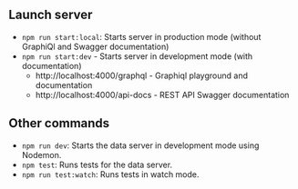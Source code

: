 ## Launch server
- `npm run start:local`: Starts server in production mode (without GraphiQl and Swagger documentation)
- `npm run start:dev` - Starts server in development mode (with documentation)
  - http://localhost:4000/graphql - Graphiql playground and documentation
  - http://localhost:4000/api-docs - REST API Swagger documentation

## Other commands
- `npm run dev`: Starts the data server in development mode using Nodemon.
- `npm test`: Runs tests for the data server.
- `npm run test:watch`: Runs tests in watch mode.

